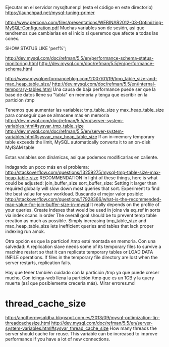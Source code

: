 Ejecutar en el servidor mysqltuner.pl (esta el código en este directorio)
https://launchpad.net/mysql-tuning-primer

http://www.percona.com/files/presentations/WEBINAR2012-03-Optimizing-MySQL-Configuration.pdf
Muchas variables son de sesión, asi que tendremos que cambiarlas en el inicio si queremos que afecte a todas las conex.


SHOW STATUS LIKE 'perf%';

http://dev.mysql.com/doc/refman/5.5/en/performance-schema-status-monitoring.html
http://dev.mysql.com/doc/refman/5.5/en/performance-schema.html


http://www.mysqlperformanceblog.com/2007/01/19/tmp_table_size-and-max_heap_table_size/
http://dev.mysql.com/doc/refman/5.5/en/internal-temporary-tables.html
Una causa de baja performance puede ser que la base de datos llene su "tabla" en memoria y tenga que escribir en la partición /tmp

Tenemos que aumentar las variables: tmp_table_size y max_heap_table_size para conseguir que se almacene más en memoria
http://dev.mysql.com/doc/refman/5.5/en/server-system-variables.html#sysvar_tmp_table_size
http://dev.mysql.com/doc/refman/5.5/en/server-system-variables.html#sysvar_max_heap_table_size
If an in-memory temporary table exceeds the limit, MySQL automatically converts it to an on-disk MyISAM table

Estas variables son dinámicas, así que podemos modificarlas en caliente.


Indagando un poco más en el problema:
http://stackoverflow.com/questions/13259275/mysql-tmp-table-size-max-heap-table-size
RECOMMENDATION
In light of these things, here is what could be adjusted:
  join_buffer_size
  sort_buffer_size: Setting it larger than required globally will slow down most queries that sort. Experiment to find the best value for your workload.
    Buscando el mejor valor posible: http://stackoverflow.com/questions/17928366/what-is-the-recommended-max-value-for-join-buffer-size-in-mysql
     It really depends on the profile of your queries. 
  Create indexes that would be used
    in joins via eq_ref
    in sorts via index scans in order
The overall goal should be to prevent temp table creation as much as possible. Simply increasing tmp_table_size and max_heap_table_size lets inefficient queries and tables that lack proper indexing run amok.



Otra opción es que la particioń /tmp esté montada en memoria. Con una salvedad:
A replication slave needs some of its temporary files to survive a machine restart so that it can replicate temporary tables or LOAD DATA INFILE operations. If files in the temporary file directory are lost when the server restarts, replication fails.



Hay que tener también cuidado con la partición /tmp ya que puede crecer mucho.
Con icinga-web llena la partición /tmp que es un 1GB y la query muerte (así que posiblemente crecería más).
Mirar errores.md




# thread_cache_size #
http://anothermysqldba.blogspot.com.es/2013/09/mysql-optimization-tip-threadcachesize.html
http://dev.mysql.com/doc/refman/5.5/en/server-system-variables.html#sysvar_thread_cache_size
How many threads the server should cache for reuse.
This variable can be increased to improve performance if you have a lot of new connections.
